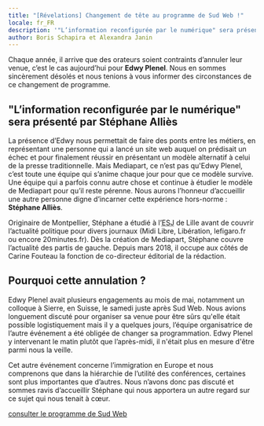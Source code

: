```yaml
---
title: "[Révelations] Changement de tête au programme de Sud Web !"
locale: fr_FR
description: '"L’information reconfigurée par le numérique" sera présenté par Stéphane Alliès'
author: Boris Schapira et Alexandra Janin
---
```


Chaque année, il arrive que des orateurs soient contraints d’annuler leur venue, c’est le cas aujourd’hui pour **Edwy Plenel**. Nous en sommes sincèrement désolés et nous tenions à vous informer des circonstances de ce changement de programme.

## "L’information reconfigurée par le numérique" sera présenté par Stéphane Alliès

La présence d’Edwy nous permettait de faire des ponts entre les métiers, en représentant une personne qui a lancé un site web auquel on prédisait un échec et pour finalement réussir en présentant un modèle alternatif à celui de la presse traditionnelle. Mais Mediapart, ce n’est pas qu'Edwy Plenel, c’est toute une équipe qui s’anime chaque jour pour que ce modèle survive. Une équipe qui a parfois connu autre chose et continue à étudier le modèle de Mediapart pour qu’il reste pérenne. Nous aurons l’honneur d’accueillir une autre personne digne d’incarner cette expérience hors-norme : **Stéphane Alliès**.

Originaire de Montpellier, Stéphane a étudié à l’<abbr title="Ecole Supérieure de Journalisme">ESJ</abbr> de Lille avant de couvrir l’actualité politique pour divers journaux (Midi Libre, Libération, lefigaro.fr ou encore 20minutes.fr). Dès la création de Mediapart, Stéphane couvre l’actualité des partis de gauche. Depuis mars 2018, il occupe aux côtés de Carine Fouteau la fonction de co-directeur éditorial de la rédaction.

## Pourquoi cette annulation ?

Edwy Plenel avait plusieurs engagements au mois de mai, notamment un colloque à Sierre, en Suisse, le samedi juste après Sud Web. Nous avions longuement discuté pour organiser sa venue pour être sûrs qu'elle était possible logistiquement mais il y a quelques jours, l’équipe organisatrice de l’autre événement a été obligée de changer sa programmation. Edwy Plenel y intervenant le matin plutôt que l’après-midi, il n'était plus en mesure d'être parmi nous la veille.

Cet autre événement concerne l’immigration en Europe et nous comprenons que dans la hiérarchie de l’utilité des conférences, certaines sont plus importantes que d’autres. Nous n’avons donc pas discuté et sommes ravis d’accueillir Stéphane qui nous apportera un autre regard sur ce sujet qui nous tenait à cœur.

<p class="text-center"> <a class="button" data-text="consulter le programme de Sud Web" href="https://sudweb.fr/2018/programme/" title="consulter le programme de Sud Web"> <span class="button-inner">consulter le programme de Sud Web</span> </a> </p>
